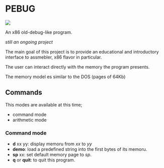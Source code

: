 # PEBUG

<img src=https://img.shields.io/github/languages/top/pabloniklas/pebug>

An x86 old-debug-like program.

_still an ongoing project_

The main goal of this project is to provide 
an educational and introductory interface to assmebler, x86 flavor in particular.

The user can interact directly with the memory the program presents.

The memory model es similar to the DOS (pages of 64Kb)

## Commands

This modes are available at this time;

* command mode
* arithmetic mode

### Command mode

* **d** xx yy: display memoru from _xx_ to _yy_
* **demo**: load a predefined string into the first bytes of its memoru.
* **sp** xx: set default memory page to _sp_.
* **q** or **quit**: to quit this program.

